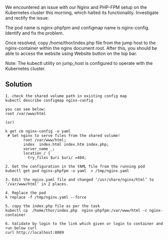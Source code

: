 We encountered an issue with our Nginx and PHP-FPM setup on the Kubernetes cluster this morning, which halted its functionality. Investigate and rectify the issue:



The pod name is nginx-phpfpm and configmap name is nginx-config. Identify and fix the problem.


Once resolved, copy /home/thor/index.php file from the jump host to the nginx-container within the nginx document root. After this, you should be able to access the website using Website button on the top bar.


Note: The kubectl utility on jump_host is configured to operate with the Kubernetes cluster.

## Solution

```
1. check the shared volume path in existing config map 
kubectl describe configmap nginx-config

you can see below:
root /var/www/html

(or)

k get cm nginx-config -o yaml
 # Set nginx to serve files from the shared volume!
        root /var/www/html;
        index  index.html index.htm index.php;
        server_name _;
        location / {
          try_files $uri $uri/ =404;

2. Get the configuration in the YAML file from the running pod
kubectl get pod nginx-phpfpm -o yaml  > /tmp/nginx.yaml

3. Edit the nginx.yaml file and changed ‘/usr/share/nginx/html’ to ‘/var/www/html’ in 2 places.

4. Replace the pod
k replace -f /tmp/nginx.yaml --force

5. copy the index.php file as per the task
kubectl cp  /home/thor/index.php  nginx-phpfpm:/var/www/html -c nginx-container

6. Validate by login to the link which given or login to container and run below curl
curl http://localhost:8089


```

